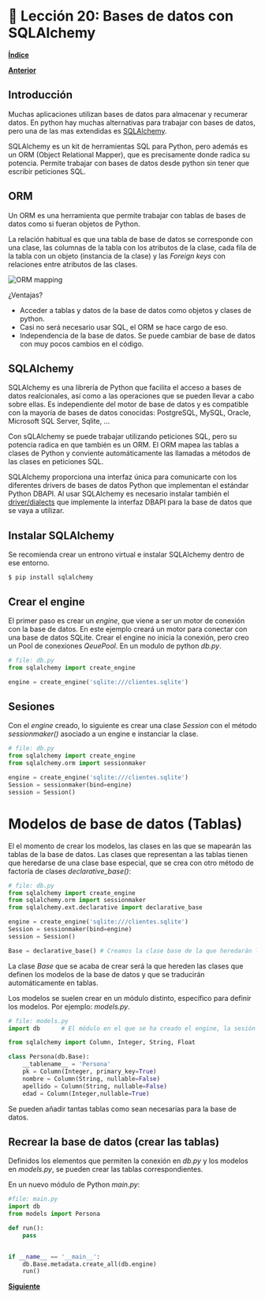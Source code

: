 # 📗 Lección 20: Bases de datos con SQLAlchemy

**[Índice](../README.md)**

**[Anterior](../19_Objetos/README.md)**

## Introducción

Muchas aplicaciones utilizan bases de datos para almacenar y recumerar datos. En python hay muchas alternativas para trabajar con bases de datos, pero una de las mas extendidas es [SQLAlchemy](https://www.sqlalchemy.org/).

SQLAlchemy es un kit de herramientas SQL para Python, pero además es un ORM (Object Relational Mapper), que es precisamente donde radica su potencia. Permite trabajar con bases de datos desde python sin tener que escribir peticiones SQL.

## ORM

Un ORM es una herramienta que permite trabajar con tablas de bases de datos como si fueran objetos de Python.

La relación habitual es que una tabla de base de datos se corresponde con una clase, las columnas de la tabla con los atributos de la clase, cada fila de la tabla con un objeto (instancia de la clase) y las *Foreign keys* con relaciones entre atributos de las clases.

![ORM mapping](https://www.fullstackpython.com/img/visuals/orms-bridge.png)

¿Ventajas?
- Acceder a tablas y datos de la base de datos como objetos y clases de python.
- Casi no será necesario usar SQL, el ORM se hace cargo de eso.
- Independencia de la base de datos. Se puede cambiar de base de datos con muy pocos cambios en el código.

## SQLAlchemy

SQLAlchemy es una librería de Python que facilita el acceso a bases de datos realcionales, así como a las operaciones que se pueden llevar a cabo sobre ellas. Es independiente del motor de base de datos y es compatible con la mayoría de bases de datos conocidas: PostgreSQL, MySQL, Oracle, Microsoft SQL Server, Sqlite, …

Con sQLAlchemy se puede trabajar utilizando peticiones SQL, pero su potencia radica en que también es un ORM. El ORM mapea las tablas a clases de Python y conviente automáticamente las llamadas a métodos de las clases en peticiones SQL.

SQLAlchemy proporciona una interfaz única para comunicarte con los diferentes drivers de bases de datos Python que implementan el estándar Python DBAPI. Al usar SQLAlchemy es necesario instalar también el [driver/dialects](https://docs.sqlalchemy.org/en/20/dialects/index.html) que implemente la interfaz DBAPI para la base de datos que se vaya a utilizar.

## Instalar SQLAlchemy

Se recomienda crear un entrono virtual e instalar SQLAlchemy dentro de ese entorno.

```console
$ pip install sqlalchemy
```

## Crear el engine

El primer paso es crear un *engine*, que viene a ser un motor de conexión con la base de datos. En este ejemplo creará un motor para conectar con una base de datos SQLite. Crear el engine no inicia la conexión, pero creo un Pool de conexiones *QeuePool*. En un modulo de python *db.py*.

```python
# file: db.py
from sqlalchemy import create_engine

engine = create_engine('sqlite:///clientes.sqlite')
```

## Sesiones

Con el *engine* creado, lo siguiente es crear una clase *Session* con el método *sessionmaker()* asociado a un engine e instanciar la clase.

```python
# file: db.py
from sqlalchemy import create_engine
from sqlalchemy.orm import sessionmaker

engine = create_engine('sqlite:///clientes.sqlite')
Session = sessionmaker(bind=engine)
session = Session()
```

# Modelos de base de datos (Tablas)

El el momento de crear los modelos, las clases en las que se mapearán las tablas de la base de datos.  Las clases que representan a las tablas tienen que heredarse de una clase base especial, que se crea con otro método de factoría de clases *declarative_base()*:

```python
# file: db.py
from sqlalchemy import create_engine
from sqlalchemy.orm import sessionmaker
from sqlalchemy.ext.declarative import declarative_base

engine = create_engine('sqlite:///clientes.sqlite')
Session = sessionmaker(bind=engine)
session = Session()

Base = declarative_base() # Creamos la clase base de la que heredarán los modelos
```

La clase *Base* que se acaba de crear será la que hereden las clases que definen los modelos de la base de datos y que se traducirán automáticamente en tablas.

Los modelos se suelen crear en un módulo distinto, específico para definir los modelos. Por ejemplo: *models.py*.

```python
# file: models.py
import db      # El módulo en el que se ha creado el engine, la sesión y la clase Base

from sqlalchemy import Column, Integer, String, Float

class Persona(db.Base):
    __tablename__ = 'Persona'
    pk = Column(Integer, primary_key=True)
    nombre = Column(String, nullable=False)
    apellido = Column(String, nullable=False)
    edad = Column(Integer,nullable=True)
```

Se pueden añadir tantas tablas como sean necesarias para la base de datos.

## Recrear la base de datos (crear las tablas)

Definidos los elementos que permiten la conexión en *db.py* y los modelos en *models.py*, se pueden crear las tablas correspondientes.

En un nuevo módulo de Python *main.py*:

```python
#file: main.py
import db
from models import Persona

def run():
    pass


if __name__ == '__main__':
    db.Base.metadata.create_all(db.engine)
    run()
 ```



**[Siguiente](../20_BBDD_ORM/README.md)**




